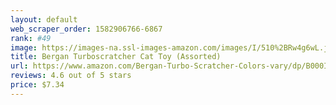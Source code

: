 ```yaml
---
layout: default 
﻿web_scraper_order: 1582906766-6867
rank: #49
image: https://images-na.ssl-images-amazon.com/images/I/510%2BRw4g6wL.jpg
title: Bergan Turboscratcher Cat Toy (Assorted)
url: https://www.amazon.com/Bergan-Turbo-Scratcher-Colors-vary/dp/B000IYSAIW/ref=zg_mw_pet-supplies_49?_encoding=UTF8&psc=1&refRID=1681C9HM719PR5VMS4KX
reviews: 4.6 out of 5 stars
price: $7.34 
---
```

